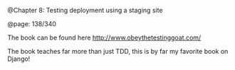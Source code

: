@Chapter 8: Testing deployment using a staging site

@page: 138/340

The book can be found here http://www.obeythetestinggoat.com/

The book teaches far more than just TDD, this is by far my favorite book on Django!
